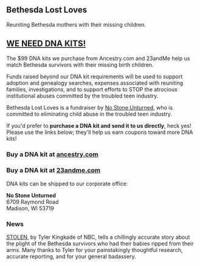 ## Bethesda Lost Loves

Reuniting Bethesda mothers with their missing children.

## [WE NEED DNA KITS!](https://www.paypal.com/donate/?hosted_button_id=2CWXZDWKF6TCW)

The $99 DNA kits we purchase from Ancestry.com and 23andMe help us match Bethesda survivors with their missing birth children. 

Funds raised beyond our DNA kit requirements will be used to support adoption and genealogy searches, expenses associated with reuniting families, investigations, and to support efforts to STOP the atrocious institutional abuses committed by the troubled teen industry.

Bethesda Lost Loves is a fundraiser by [No Stone Unturned](https://nsuchurch.org), who is committed to eliminating child abuse in the troubled teen industry.

If you'd prefer to **purchase a DNA kit and send it to us directly**, heck yes! Please use the links below; they'll help us earn coupons toward more DNA kits!

### Buy a DNA kit at [ancestry.com](https://refer.ancestry.com/nsuchurch)  

### Buy a DNA kit at [23andme.com](https://refer.23andme.com/s/nsuchurch)

DNA kits can be shipped to our corporate office:

**No Stone Unturned**  
6709 Raymond Road  
Madison, WI 53719  
  
### News

[STOLEN](https://www.nbcnews.com/specials/bethesda-home-girls-stolen-babies/), by Tyler Kingkade of NBC, tells a chillingly accurate story about the plight of the Bethesda survivors who had their babies ripped from their arms. Many thanks to Tyler for your painstakingly thoughtful research, accurate reporting, and for your general badassery.
